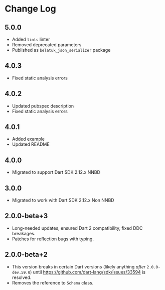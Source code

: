 # Change Log

## 5.0.0

* Added `lints` linter
* Removed deprecated parameters
* Published as `belatuk_json_serializer` package

## 4.0.3

* Fixed static analysis errors

## 4.0.2

* Updated pubspec description
* Fixed static analysis errors

## 4.0.1

* Added example
* Updated README

## 4.0.0

* Migrated to support Dart SDK 2.12.x NNBD

## 3.0.0

* Migrated to work with Dart SDK 2.12.x Non NNBD

## 2.0.0-beta+3

* Long-needed updates, ensured Dart 2 compatibility, fixed DDC breakages.
* Patches for reflection bugs with typing.

## 2.0.0-beta+2

* This version breaks in certain Dart versions (likely anything *after* `2.0.0-dev.59.0`)
until <https://github.com/dart-lang/sdk/issues/33594> is resolved.
* Removes the reference to `Schema` class.

